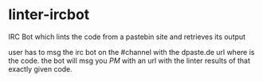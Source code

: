 # linter-ircbot

IRC Bot which lints the code from a pastebin site and retrieves its output

user has to msg the irc bot on the #channel with the dpaste.de url where is the code.
the bot will msg you *PM* with an url with the linter results of that exactly given code.
